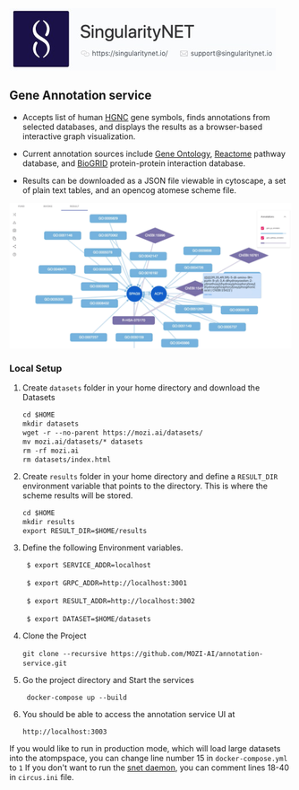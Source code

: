 [issue-template]: ../../issues/new?template=BUG_REPORT.md
[feature-template]: ../../issues/new?template=FEATURE_REQUEST.md

![singnetlogo](docs/assets/singnet-logo.jpg 'SingularityNET')

## Gene Annotation service

- Accepts list of human [HGNC](https://www.genenames.org/tools/search/#!/genes) gene symbols, finds annotations from selected databases, and displays the results as a browser-based interactive graph visualization.

- Current annotation sources include [Gene Ontology](http://geneontology.org), [Reactome](http://reactome.org) pathway database, and [BioGRID](http://thebiogrid.org) protein-protein interaction database.

- Results can be downloaded as a JSON file viewable in cytoscape, a set of plain text tables, and an opencog atomese scheme file.

!["gene annotation UI screenshot"](gene-annotation_Screen-Shot-2019-03-14.jpg?raw=true "gene annotation UI screenshot")

### Local Setup

    
1. Create `datasets` folder in your home directory and download the Datasets

    ```
    cd $HOME
    mkdir datasets 
    wget -r --no-parent https://mozi.ai/datasets/
    mv mozi.ai/datasets/* datasets
    rm -rf mozi.ai
    rm datasets/index.html
    ```

2. Create `results` folder in your home directory and define a `RESULT_DIR` environment variable that points to the directory. This is where the scheme results will be stored. 

    ```
    cd $HOME
    mkdir results 
    export RESULT_DIR=$HOME/results
    ```

3. Define the following Environment variables.


        $ export SERVICE_ADDR=localhost

        $ export GRPC_ADDR=http://localhost:3001

        $ export RESULT_ADDR=http://localhost:3002
        
        $ export DATASET=$HOME/datasets


4. Clone the Project

    ```git clone --recursive https://github.com/MOZI-AI/annotation-service.git```

5. Go the project directory and Start the services

        docker-compose up --build

6.  You should be able to access the annotation service UI at

        http://localhost:3003

If you would like to run in production mode, which will load large datasets into the atompspace, you can change line number 15 in `docker-compose.yml` to `1`
If you don't want to run the [snet daemon](https://github.com/singnet/snet-daemon), you can comment lines 18-40 in `circus.ini` file.
